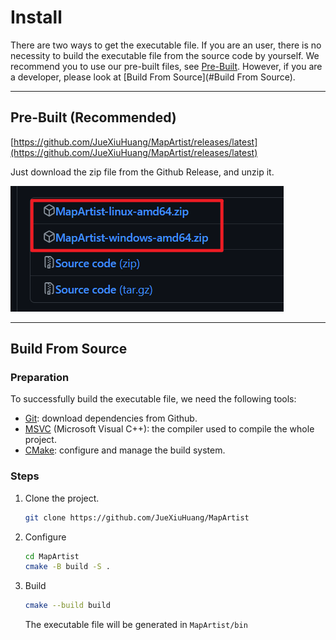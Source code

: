 # Install

There are two ways to get the executable file. If you are an user, there is no necessity to build the executable file from the source code by yourself. We recommend you to use our pre-built files, see [Pre-Built](#Pre-Built). However, if you are a developer, please look at [Build From Source](#Build From Source).

---

## Pre-Built (Recommended)

[https://github.com/JueXiuHuang/MapArtist/releases/latest](https://github.com/JueXiuHuang/MapArtist/releases/latest)

Just download the zip file from the Github Release, and unzip it.

![release](/images/release.png)

---

## Build From Source

### Preparation

To successfully build the executable file, we need the following tools:

- [Git](https://git-scm.com/): download dependencies from Github.
- [MSVC](https://visualstudio.microsoft.com/downloads/) (Microsoft Visual C++): the compiler used to compile the whole project.
- [CMake](https://cmake.org/): configure and manage the build system.

### Steps

1. Clone the project.

    ``` bash
    git clone https://github.com/JueXiuHuang/MapArtist
    ```

2. Configure

    ``` bash
    cd MapArtist
    cmake -B build -S .
    ```

3. Build

    ``` bash
    cmake --build build
    ```

    The executable file will be generated in `MapArtist/bin`
